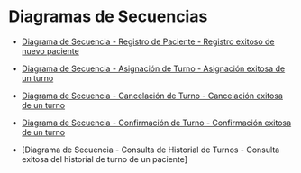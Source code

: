 # Diagramas de Secuencias
 - [Diagrama de Secuencia - Registro de Paciente - Registro exitoso de nuevo paciente]()

 - [Diagrama de Secuencia - Asignación de Turno - Asignación exitosa de un turno]()

 - [Diagrama de Secuencia - Cancelación de Turno - Cancelación exitosa de un turno]()

 - [Diagrama de Secuencia - Confirmación de Turno - Confirmación exitosa de un turno]()

 - [Diagrama de Secuencia - Consulta de Historial de Turnos - Consulta exitosa del historial de turno de un paciente]
